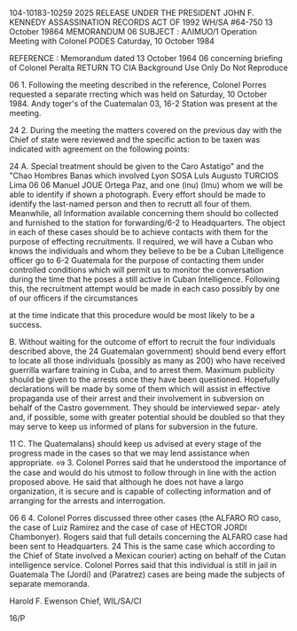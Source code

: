104-10183-10259 2025 RELEASE UNDER THE PRESIDENT JOHN F. KENNEDY ASSASSINATION RECORDS ACT OF 1992
WH/SA #64-750
13 October 19864
MEMORANDUM 06
SUBJECT : ΑΛΙΜUΟ/1 Operation
Meeting with Colonel PODES Caturday,
10 October 1984

REFERENCE : Memorandum dated 13 October 1964 06
concerning briefing of Colonel Peralta
RETURN TO CIA
Background Use Only
Do Not Reproduce

06 1. Following the meeting described in the reference,
Colonel Porres requested a separate rrecting which was held
on Saturday, 10 October 1984. Andy toger's of the Cuatemalan 03, 16-2
Station was present at the meeting.

24
2. During the meeting the matters covered on the
previous day with the Chief of state were reviewed and the
specific action to be taxen was indicated with agreement on
the following points:

24
A. Special treatment should be given to the Caro
Astatigo" and the "Chao Hombres Banas which
involved Lyon SOSA Luls Augusto TURCIOS Lima 06
06 Manuel JOUE Ortega Paz, and one (inu) (lmu) whom
we will be able to identify if shown a photograph. Every
effort should be made to identify the last-named person
and then to recrutt all four of them. Meanwhile, all
Information available concerning them should bo
collected and furnished to the station for forwarding/6-2
to Headquarters. The object in each of these cases
should be to achieve contacts with them for the purpose
of effecting recruitments. Il required, we will have
a Cuban who knows the individuals and whom they
believe to be be a Cuban Litelligence officer go to
6-2 Guatemala for the purpose of contacting them under
controlled conditions which will permit us to monitor
the conversation during the time that he poses a
still active in Cuban Intelligence. Following this,
the recruitment attempt would be made in each caso
possibly by one of our officers if the circumstances

at the time indicate that this procedure would be
most likely to be a success.

B. Without waiting for the outcome of effort to
recruit the four individuals described above, the 24
Guatemalan government) should bend every effort
to locate all those individuals (possibly as many
as 200) who have received guerrilla warfare training
in Cuba, and to arrest them. Maximum publicity
should be given to the arrests once they have been
questioned. Hopefully declarations will be made
by some of them which will assist in effective
propaganda use of their arrest and their
involvement in subversion on behalf of the Castro
government. They should be interviewed separ-
ately and, if possible, some with greater potential
should be doubled so that they may serve to keep
us informed of plans for subversion in the future.

11
C. The Quatemalans) should keep us advised at
every stage of the progress made in the cases so
that we may lend assistance when appropriate.
०७
3. Colonel Porres said that he understood the
importance of the case and would do his utmost to follow
through in line with the action proposed above. He said that
although he does not have a largo organization, it is secure and
is capable of collecting information and of arranging for
the arrests and interrogation.

06
6 4. Colonel Porres discussed three other cases
(the ALFARO RO caso, the case of Luiz Ramirez and the
case of case of HECTOR JORDI Chambonyer). Rogers said that full
details concerning the ALFARO case had been sent to
Headquarters. 24 This is the same case which according to
the Chief of State involved a Mexican courier) acting on
behalf of the Cutan intelligence service. Colonel Porres
said that this individual is still in jail in Guatemala The
(Jordi) and (Paratrez) cases are being made the subjects of
separate memoranda.

Harold F. Ewenson
Chief, WIL/SA/CI

16/P
